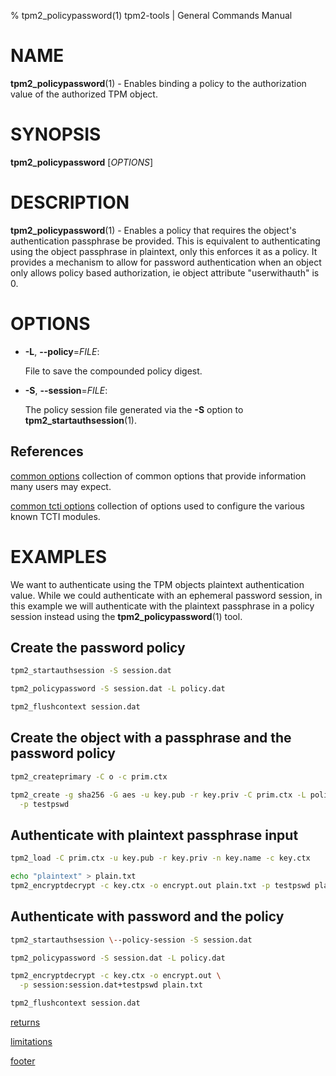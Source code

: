 % tpm2_policypassword(1) tpm2-tools | General Commands Manual

# NAME

**tpm2_policypassword**(1) - Enables binding a policy to the authorization value
 of the authorized TPM object.

# SYNOPSIS

**tpm2_policypassword** [*OPTIONS*]

# DESCRIPTION

**tpm2_policypassword**(1) - Enables a policy that requires the object's
authentication passphrase be provided. This is equivalent to authenticating
using the object passphrase in plaintext, only this enforces it as a policy.
It provides a mechanism to allow for password authentication when an object only
allows policy based authorization, ie object attribute "userwithauth" is 0.

# OPTIONS

  * **-L**, **\--policy**=_FILE_:

    File to save the compounded policy digest.

  * **-S**, **\--session**=_FILE_:

    The policy session file generated via the **-S** option to
    **tpm2_startauthsession**(1).

## References

[common options](common/options.md) collection of common options that provide
information many users may expect.

[common tcti options](common/tcti.md) collection of options used to configure
the various known TCTI modules.

# EXAMPLES

We want to authenticate using the TPM objects plaintext authentication value.
While we could authenticate with an ephemeral password session, in this example
we will authenticate with the plaintext passphrase in  a policy session instead
using the **tpm2_policypassword**(1) tool.

## Create the password policy
```bash
tpm2_startauthsession -S session.dat

tpm2_policypassword -S session.dat -L policy.dat

tpm2_flushcontext session.dat
```

## Create the object with a passphrase and the password policy
```bash
tpm2_createprimary -C o -c prim.ctx

tpm2_create -g sha256 -G aes -u key.pub -r key.priv -C prim.ctx -L policy.dat \
  -p testpswd
```

## Authenticate with plaintext passphrase input
```bash
tpm2_load -C prim.ctx -u key.pub -r key.priv -n key.name -c key.ctx

echo "plaintext" > plain.txt
tpm2_encryptdecrypt -c key.ctx -o encrypt.out plain.txt -p testpswd plain.txt
```

## Authenticate with password and the policy
```bash
tpm2_startauthsession \--policy-session -S session.dat

tpm2_policypassword -S session.dat -L policy.dat

tpm2_encryptdecrypt -c key.ctx -o encrypt.out \
  -p session:session.dat+testpswd plain.txt

tpm2_flushcontext session.dat
```

[returns](common/returns.md)

[limitations](common/policy-limitations.md)

[footer](common/footer.md)
